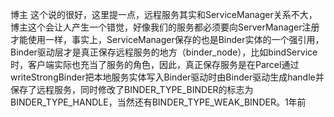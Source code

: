 博主 这个说的很好，这里提一点，远程服务其实和ServiceManager关系不大，博主这个会让人产生一个错觉，好像我们的服务都必须要向ServerManager注册才能使用一样，事实上，ServiceManager保存的也是Binder实体的一个强引用，Binder驱动层才是真正保存远程服务的地方（binder_node），比如bindService时，客户端实际也充当了服务的角色，因此，真正保存服务是在Parcel通过writeStrongBinder把本地服务实体写入Binder驱动时由Binder驱动生成handle并保存了远程服务，同时修改了BINDER_TYPE_BINDER的标志为BINDER_TYPE_HANDLE，当然还有BINDER_TYPE_WEAK_BINDER。1年前